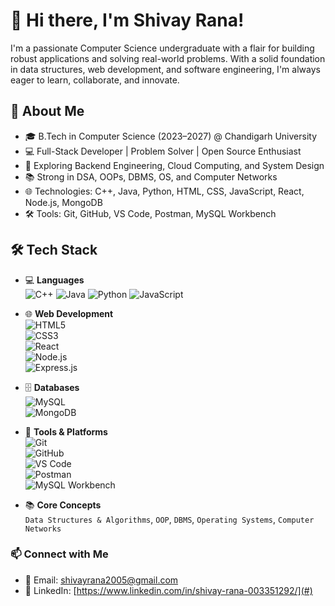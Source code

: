 
# 👋 Hi there, I'm Shivay Rana!

I'm a passionate Computer Science undergraduate with a flair for building robust applications and solving real-world problems. With a solid foundation in data structures, web development, and software engineering, I'm always eager to learn, collaborate, and innovate.

## 🚀 About Me
- 🎓 B.Tech in Computer Science (2023–2027) @ Chandigarh University
- 💻 Full-Stack Developer | Problem Solver | Open Source Enthusiast
- 🚀 Exploring Backend Engineering, Cloud Computing, and System Design
- 📚 Strong in DSA, OOPs, DBMS, OS, and Computer Networks
- 🌐 Technologies: C++, Java, Python, HTML, CSS, JavaScript, React, Node.js, MongoDB
- 🛠 Tools: Git, GitHub, VS Code, Postman, MySQL Workbench

## 🛠 Tech Stack

- 💻 **Languages**  
  ![C++](https://img.shields.io/badge/C++-00599C?style=for-the-badge&logo=cplusplus&logoColor=white) ![Java](https://img.shields.io/badge/Java-ED8B00?style=for-the-badge&logo=openjdk&logoColor=white) ![Python](https://img.shields.io/badge/Python-3670A0?style=for-the-badge&logo=python&logoColor=white) ![JavaScript](https://img.shields.io/badge/JavaScript-F7DF1E?style=for-the-badge&logo=javascript&logoColor=black)

- 🌐 **Web Development**  
  ![HTML5](https://img.shields.io/badge/HTML5-E34F26?style=for-the-badge&logo=html5&logoColor=white)  
  ![CSS3](https://img.shields.io/badge/CSS3-1572B6?style=for-the-badge&logo=css3&logoColor=white)  
  ![React](https://img.shields.io/badge/React-20232A?style=for-the-badge&logo=react&logoColor=61DAFB)  
  ![Node.js](https://img.shields.io/badge/Node.js-339933?style=for-the-badge&logo=nodedotjs&logoColor=white)  
  ![Express.js](https://img.shields.io/badge/Express.js-000000?style=for-the-badge&logo=express&logoColor=white)

- 🗄️ **Databases**  
  ![MySQL](https://img.shields.io/badge/MySQL-4479A1?style=for-the-badge&logo=mysql&logoColor=white)  
  ![MongoDB](https://img.shields.io/badge/MongoDB-4EA94B?style=for-the-badge&logo=mongodb&logoColor=white)

- 🔧 **Tools & Platforms**  
  ![Git](https://img.shields.io/badge/Git-F05032?style=for-the-badge&logo=git&logoColor=white)  
  ![GitHub](https://img.shields.io/badge/GitHub-181717?style=for-the-badge&logo=github&logoColor=white)  
  ![VS Code](https://img.shields.io/badge/VS%20Code-007ACC?style=for-the-badge&logo=visual-studio-code&logoColor=white)  
  ![Postman](https://img.shields.io/badge/Postman-FF6C37?style=for-the-badge&logo=postman&logoColor=white)  
  ![MySQL Workbench](https://img.shields.io/badge/MySQL%20Workbench-4479A1?style=for-the-badge&logo=mysql&logoColor=white)

- 📚 **Core Concepts**  
  `Data Structures & Algorithms`, `OOP`, `DBMS`, `Operating Systems`, `Computer Networks`

### 📫 Connect with Me

- 📧 Email: shivayrana2005@gmail.com
- 💼 LinkedIn: [https://www.linkedin.com/in/shivay-rana-003351292/](#)

